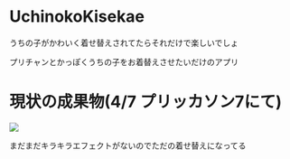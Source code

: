 # UchinokoKisekae
うちの子がかわいく着せ替えされてたらそれだけで楽しいでしょ

プリチャンとかっぽくうちの子をお着替えさせたいだけのアプリ

# 現状の成果物(4/7 プリッカソン7にて)

![](https://github.com/zenmaibane/UchinokoKisekae/blob/master/Assets/readmeResource/screen_to_gif.gif)

まだまだキラキラエフェクトがないのでただの着せ替えになってる
